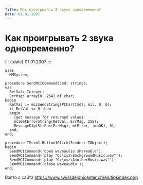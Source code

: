 ```yaml
---
Title: Как проигрывать 2 звука одновременно?
Date: 01.01.2007
---
```



Как проигрывать 2 звука одновременно?
=====================================

::: {.date}
01.01.2007
:::

    uses 
      MMSystem; 
     
    procedure SendMCICommand(Cmd: string); 
    var 
      RetVal: Integer; 
      ErrMsg: array[0..254] of char; 
    begin 
      RetVal := mciSendString(PChar(Cmd), nil, 0, 0); 
      if RetVal <> 0 then 
      begin 
        {get message for returned value} 
        mciGetErrorString(RetVal, ErrMsg, 255); 
        MessageDlg(StrPas(ErrMsg), mtError, [mbOK], 0); 
      end; 
    end; 
     
    procedure TForm1.Button1Click(Sender: TObject); 
    begin 
      SendMCICommand('open waveaudio shareable'); 
      SendMCICommand('play "C:\xyz\BackgroundMusic.wav"'); 
      SendMCICommand('play "C:\xyz\AnotherMusic.wav"'); 
      SendMCICommand('close waveaudio'); 
    end; 

Взято с сайта <https://www.swissdelphicenter.ch/en/tipsindex.php>

